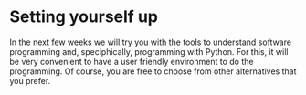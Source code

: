 # Setting yourself up
In the next few weeks we will try you with the
tools to understand software programming and, speciphically, programming
with Python. For this, it will be very convenient to have a user friendly
environment to do the programming. Of course, you are free to choose from
other alternatives that you prefer.
